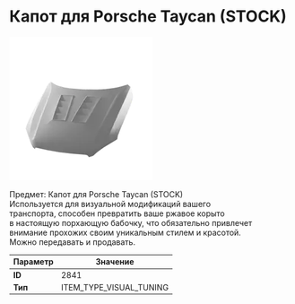 # Капот для Porsche Taycan (STOCK)

![Item Image](../img/2841.webp?raw=true)

Предмет: Капот для Porsche Taycan (STOCK)<br>Используется для визуальной модификаций вашего<br>транспорта, способен превратить ваше ржавое корыто<br>в настоящую порхающую бабочку, что обязательно привлечет<br>внимание прохожих своим уникальным стилем и красотой.<br>Можно передавать и продавать.


| Параметр | Значение |
|----------|----------|
| **ID** | 2841 |
| **Тип** | ITEM_TYPE_VISUAL_TUNING |

